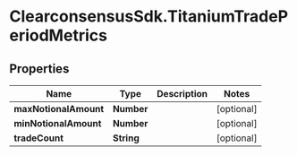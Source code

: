 # ClearconsensusSdk.TitaniumTradePeriodMetrics

## Properties

Name | Type | Description | Notes
------------ | ------------- | ------------- | -------------
**maxNotionalAmount** | **Number** |  | [optional] 
**minNotionalAmount** | **Number** |  | [optional] 
**tradeCount** | **String** |  | [optional] 


